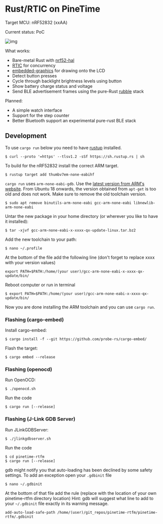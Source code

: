 # Rust/RTIC on PineTime

Target MCU: nRF52832 (xxAA)

Current status: PoC

![img](demo.gif)

What works:

- Bare-metal Rust with [nrf52-hal](https://github.com/nrf-rs/nrf-hal)
- [RTIC](https://rtic.rs/) for concurrency
- [embedded-graphics](https://github.com/jamwaffles/embedded-graphics) for drawing onto the LCD
- Detect button presses
- Cycle through backlight brightness levels using button
- Show battery charge status and voltage
- Send BLE advertisement frames using the pure-Rust
  [rubble](https://github.com/jonas-schievink/rubble) stack

Planned:

- A simple watch interface
- Support for the step counter
- Better Bluetooth support
  an experimental pure-rust BLE stack

## Development

To use `cargo run` below you need to have [rustup](https://rustup.rs/) installed. 

    $ curl --proto '=https' --tlsv1.2 -sSf https://sh.rustup.rs | sh
To build for the nRF52832 install the correct ARM target.

    $ rustup target add thumbv7em-none-eabihf

`cargo run` uses `arm-none-eabi-gdb`. Use the [latest version from ARM's website](https://developer.arm.com/tools-and-software/open-source-software/developer-tools/gnu-toolchain/gnu-rm/downloads). From Ubuntu 18 onwards, the version obtained from `apt-get` is too old and does not work. Make sure to remove the old toolchain version.

    $ sudo apt remove binutils-arm-none-eabi gcc-arm-none-eabi libnewlib-arm-none-eabi

Untar the new package in your home directory (or wherever you like to have it installed):
    
    $ tar -xjvf gcc-arm-none-eabi-x-xxxx-qx-update-linux.tar.bz2

Add the new toolchain to your path:

    $ nano ~/.profile

At the bottom of the file add the following line (don't forget to replace xxxx with your version values)
```
export PATH=$PATH:/home/(your user)/gcc-arm-none-eabi-x-xxxx-qx-update/bin/
```

Reboot computer or run in terminal

    $ export PATH=$PATH:/home/(your user)/gcc-arm-none-eabi-x-xxxx-qx-update/bin/
    
Now you are done installing the ARM toolchain and you can use `cargo run`.


### Flashing (cargo-embed)

Install cargo-embed:

    $ cargo install -f --git https://github.com/probe-rs/cargo-embed/

Flash the target:

    $ cargo embed --release

### Flashing (openocd)

Run OpenOCD:

    $ ./openocd.sh

Run the code

    $ cargo run [--release]

### Flashing (J-Link GDB Server)

Run JLinkGDBServer:

    $ ./jlinkgdbserver.sh

Run the code

    $ cd pinetime-rtfm
    $ cargo run [--release]

gdb might notify you that auto-loading has been declined by some safety settings. To add an exception open your `.gdbinit` file

    $ nano ~/.gdbinit

At the bottom of that file add the rule (replace with the location of your own pinetime-rtfm directory location)
Hint: gdb will suggest what line to add to your `~/.gdbinit` file exactly in its warning message.

```
add-auto-load-safe-path /home/(user)/git_repos/pinetime-rtfm/pinetime-rtfm/.gdbinit
```
